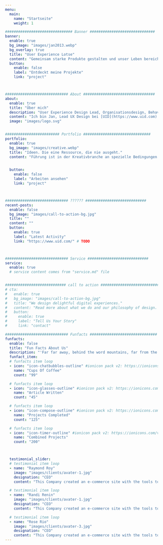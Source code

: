 ```yaml
---
menu:
  main:
    name: "Startseite"
    weight: 1

############################### Banner ##############################
banner:
  enable: true
  bg_image: "images/jan2013.webp"
  bg_overlay: true
  title: "User Experience Lotse"
  content: "Gemeinsam starke Produkte gestalten und unser Leben bereichern"
  button:
    enable: false
    label: "Entdeckt meine Projekte"
    link: "project"



############################# About #################################
about:
  enable: true
  title: "Über mich"
  description: "User Experience Design Lead, Organisationsdesign, Behavioural Design, und ein klein wenig Wissenschaftskommunikation."
  content: "Ich bin Jan, Lead UX Design bei [UID](https://www.uid.com). Ich leite eine Vielzahl von Projekten. Ich unterstütze, unterrichte und ermutige. Ich fördere die Fähigkeiten von Organisationen im UX Design und schaffe Umgebungen, in denen nutzerzentriertes Arbeiten seine ganze Wucht entfalten kann. Essentiell dabei sind die speziellen Anforderungen im Projekt, die Bedürfnisse meiner Kunden und deren Kunden und Nutzer. Dann stellt Euch darauf ein."
  image: "images/logo.svg"


######################### Portfolio ###############################
portfolio:
  enable: true
  bg_image: "images/creative.webp"
  title: "Ideen. Die eine Ressource, die nie ausgeht."
  content: "Führung ist in der Kreativbranche an spezielle Bedingungen geknüpft, die wir sonst weniger gewohnt sind. Obwohl Kreativität - natürlich - auch von schmalen Ressourcen beeinträchtigt wird, sie kann auch davon profitieren. Die Arbeit damit ist etwas Besonderes. Es ist eine Ressource mit permanentem Überschuss. Damit kann man nicht umgehen wie mit Wissen oder Zeit und die Arbeit im Bereich Kreativität und Innovation unterliegt einer anderen Dynamik mit Herausforderungen ohne offensichtliche Lösung."


  button:
    enable: false
    label: "Arbeiten ansehen"
    link: "project"



############################# ?????? ############################
recent-posts:
  enable: false
  bg_image: "images/call-to-action-bg.jpg"
  title: ""
  content: "" 
  button:
    enable: true
    label: "Latest Activity"
    link: "https://www.uid.com/" # TODO



############################# Service ############################
service:
  enable: true
  # service content comes from "service.md" file


############################ call to action ###########################
# cta:
#   enable: true
#   bg_image: "images/call-to-action-bg.jpg"
#   title: "We design delightful digital experiences."
#   content: "Read more about what we do and our philosophy of design. Judge for yourself The work and results <br> we’ve achieved for other clients, and meet our highly experienced Team who just love to design."
#   button:
#     enable: true
#     label: "Tell Us Your Story"
#     link: "contact"

############################# Funfacts ###############################
funfacts:
  enable: false
  title: "Fun Facts About Us"
  description: "'Far far away, behind the word mountains, far from the countries #### and #####, <br> there live the blind texts. Separated they live in ########### right at the coast of the Semantics'"
  funfact_item:
  # funfacts item loop
  - icon: "icon-chatbubbles-outline" #ionicon pack v2: https://ionicons.com/v2/
    name: "Cups Of Coffee"
    count: "99"

  # funfacts item loop
  - icon: "icon-glasses-outline" #ionicon pack v2: https://ionicons.com/v2/
    name: "Article Written"
    count: "45"

  # funfacts item loop
  - icon: "icon-compose-outline" #ionicon pack v2: https://ionicons.com/v2/
    name: "Projects Completed"
    count: "125"

  # funfacts item loop
  - icon: "icon-timer-outline" #ionicon pack v2: https://ionicons.com/v2/
    name: "Combined Projects"
    count: "200"



  testimonial_slider:
  # testimonial item loop
  - name: "Raymond Roy"
    image: "images/clients/avater-1.jpg"
    designation: "CEO"
    content: "This Company created an e-commerce site with the tools to make our business a success, with innovative ideas we feel that our site has unique elements that make us stand out from the crowd."

  # testimonial item loop
  - name: "Randi Renin"
    image: "images/clients/avater-1.jpg"
    designation: "CEO"
    content: "This Company created an e-commerce site with the tools to make our business a success, with innovative ideas we feel that our site has unique elements that make us stand out from the crowd."

  # testimonial item loop
  - name: "Rose Rio"
    image: "images/clients/avater-3.jpg"
    designation: "CEO"
    content: "This Company created an e-commerce site with the tools to make our business a success, with innovative ideas we feel that our site has unique elements that make us stand out from the crowd."
---
```

